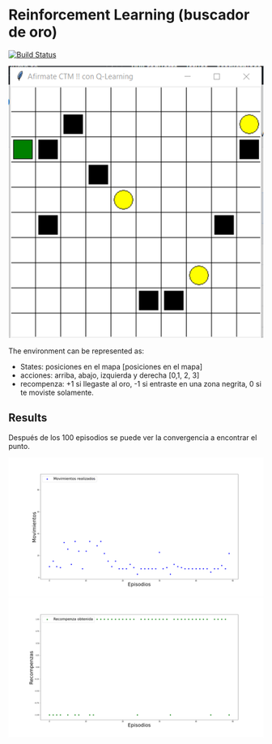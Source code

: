 # Reinforcement Learning (buscador de oro)

[![Build Status](https://travis-ci.org/joemccann/dillinger.svg?branch=master)](https://travis-ci.org/joemccann/dillinger)

![Entorno de entrnamiento](images/busca_mina.png)

The environment can be represented as:
* States: posiciones en el mapa [posiciones en el mapa]
* acciones: arriba, abajo, izquierda y derecha [0,1, 2, 3]
* recompenza: +1 si llegaste al oro, -1 si entraste en una zona negrita, 0 si te moviste solamente.

## Results
Después de los 100 episodios se puede ver la convergencia a encontrar el punto. 

![Movimientos en función de los episiodios](images/rl_movimientos.png)  
![Recompenzas en función de los episiodios](images/rl_recompenzas.png)  
